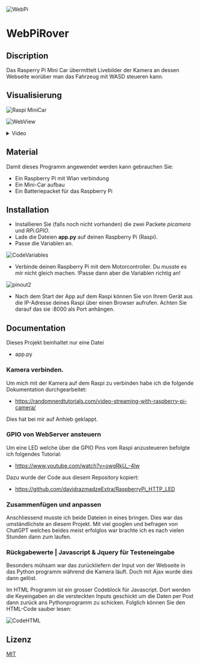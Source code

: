 ![WebPi](https://github.com/NathZenh/WebPiRover/assets/46894591/ec2059f2-055a-411b-95ba-d33236856c87)

# WebPiRover

## Discription
Das Rasperry Pi Mini Car übermittelt Livebilder der Kamera an dessen Webseite worüber man das Fahrzeug mit WASD steueren kann.

## Visualisierung
![Raspi MiniCar](https://github.com/NathZenh/WebPiRover/assets/46894591/d74a46c6-a0a0-4256-8c96-27ed9bc5c719)


![WebView](https://github.com/NathZenh/WebPiRover/assets/46894591/02a4f395-c886-4206-9343-beaa665c8bb4)


<details>
  <summary>Video</summary>
  coming soon
</details>

## Material
Damit dieses Programm angewendet werden kann gebrauchen Sie:
- Ein Raspberry Pi mit Wlan verbindung
- Ein Mini-Car aufbau
- Ein Batteriepacket für das Raspberry Pi

## Installation
- Installieren Sie (falls noch nicht vorhanden) die zwei Packete *picamera* und *RPi.GPIO*.
- Lade die Dateien **app.py** auf deinen Raspberry Pi (Raspi).
- Passe die Variablen an.

![CodeVariables](https://github.com/NathZenh/WebPiRover/assets/46894591/89b66e2d-7822-46f8-8f9e-faf897d7cd1c)


- Verbinde deinen Raspberry Pi mit dem Motorcontroller. Du musste es mir nicht gleich machen. !Passe dann aber die Variablen richtig an!

![pinout2](https://github.com/NathZenh/WebPiRover/assets/46894591/7737d144-a787-4287-a419-e274fc234d56)

- Nach dem Start der App auf dem Raspi können Sie von Ihrem Gerät aus die IP-Adresse deines Raspi über einen Browser aufrufen.
  Achten Sie darauf das sie :8000 als Port anhängen.
## Documentation
Dieses Projekt beinhaltet nur eine Datei
- app.py

### Kamera verbinden.
Um mich mit der Kamera auf dem Raspi zu verbinden habe ich die folgende Dokumentation durchgearbeitet:
- https://randomnerdtutorials.com/video-streaming-with-raspberry-pi-camera/

Dies hat bei mir auf Anhieb geklappt.

### GPIO von WebServer ansteuern
Um eine LED welche über die GPIO Pins vom Raspi anzusteueren befolgte ich folgendes Tutorial:
- https://www.youtube.com/watch?v=owgRkU_-4lw

Dazu wurde der Code aus diesem Repository kopiert:
- https://github.com/davidrazmadzeExtra/RaspberryPi_HTTP_LED

### Zusammenfügen und anpassen
Anschliessend musste ich beide Dateien in eines bringen. Dies war das umständlichste an diesem Projekt.
Mit viel googlen und befragen von ChatGPT welches beides meist erfolglos war brachte ich es nach vielen Stunden dann zum laufen.

### Rückgabewerte | Javascript & Jquery für Testeneingabe
Besonders mühsam war das zurückliefern der Input von der Webseite in das Python programm während die Kamera läuft. Doch mit Ajax wurde dies dann gelöst.

Im HTML Programm ist ein grosser Codeblock für Javascript. Dort werden die Keyeingaben an die versteckten Inputs geschickt um die Daten per Post dann zurück ans Pythonprogramm zu schicken.
Folglich können Sie den HTML-Code sauber lesen:

![CodeHTML](https://github.com/NathZenh/WebPiRover/assets/46894591/f18ec0c7-18fa-466f-91ff-598cb14d0bdb)


## Lizenz
[MIT](https://choosealicense.com/licenses/mit/)
